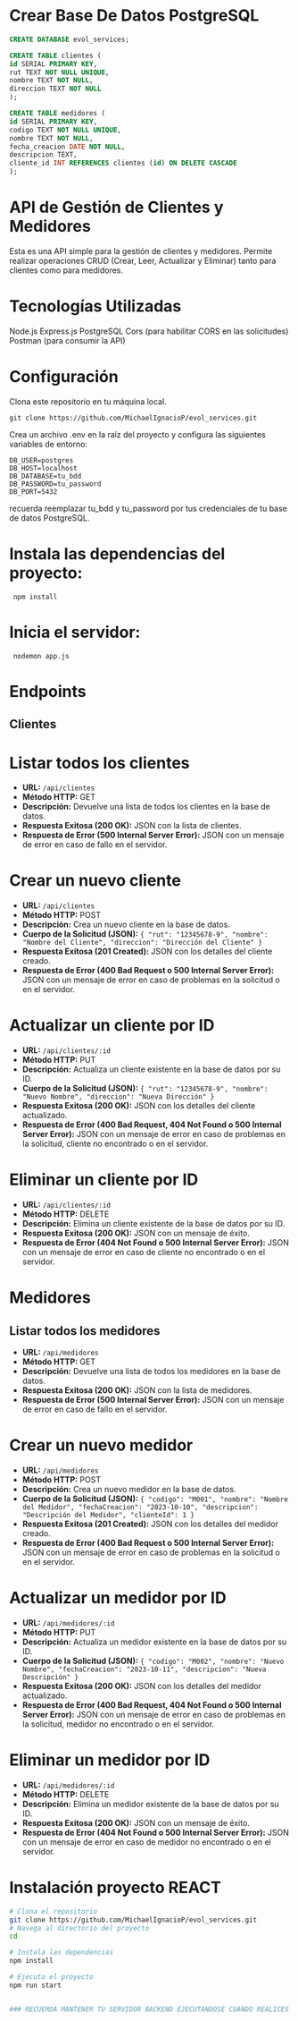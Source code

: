 # Crear Base De Datos PostgreSQL 

```sql
CREATE DATABASE evol_services;

CREATE TABLE clientes (
id SERIAL PRIMARY KEY,
rut TEXT NOT NULL UNIQUE,
nombre TEXT NOT NULL,
direccion TEXT NOT NULL
);

CREATE TABLE medidores (
id SERIAL PRIMARY KEY,
codigo TEXT NOT NULL UNIQUE,
nombre TEXT NOT NULL,
fecha_creacion DATE NOT NULL,
descripcion TEXT,
cliente_id INT REFERENCES clientes (id) ON DELETE CASCADE
);
```

# API de Gestión de Clientes y Medidores 
Esta es una API simple para la gestión de clientes y medidores. Permite realizar operaciones CRUD (Crear, Leer, Actualizar y Eliminar) tanto para clientes como para medidores.

# Tecnologías Utilizadas 
Node.js
Express.js
PostgreSQL
Cors (para habilitar CORS en las solicitudes)
Postman (para consumir la API)

# Configuración
Clona este repositorio en tu máquina local.

```
git clone https://github.com/MichaelIgnacioP/evol_services.git

```

Crea un archivo .env en la raíz del proyecto y configura las siguientes variables de entorno:

``` PORT=8080
DB_USER=postgres
DB_HOST=localhost
DB_DATABASE=tu_bdd
DB_PASSWORD=tu_password
DB_PORT=5432
```

recuerda reemplazar tu_bdd y tu_password por tus credenciales de tu base de datos PostgreSQL.

# Instala las dependencias del proyecto:

``` npm install```

# Inicia el servidor:

``` nodemon app.js```

# Endpoints
## Clientes

# Listar todos los clientes

- **URL:** `/api/clientes`
- **Método HTTP:** GET
- **Descripción:** Devuelve una lista de todos los clientes en la base de datos.
- **Respuesta Exitosa (200 OK):** JSON con la lista de clientes.
- **Respuesta de Error (500 Internal Server Error):** JSON con un mensaje de error en caso de fallo en el servidor.

# Crear un nuevo cliente

- **URL:** `/api/clientes`
- **Método HTTP:** POST
- **Descripción:** Crea un nuevo cliente en la base de datos.
- **Cuerpo de la Solicitud (JSON):** `{ "rut": "12345678-9", "nombre": "Nombre del Cliente", "direccion": "Dirección del Cliente" }`
- **Respuesta Exitosa (201 Created):** JSON con los detalles del cliente creado.
- **Respuesta de Error (400 Bad Request o 500 Internal Server Error):** JSON con un mensaje de error en caso de problemas en la solicitud o en el servidor.

# Actualizar un cliente por ID

- **URL:** `/api/clientes/:id`
- **Método HTTP:** PUT
- **Descripción:** Actualiza un cliente existente en la base de datos por su ID.
- **Cuerpo de la Solicitud (JSON):** `{ "rut": "12345678-9", "nombre": "Nuevo Nombre", "direccion": "Nueva Dirección" }`
- **Respuesta Exitosa (200 OK):** JSON con los detalles del cliente actualizado.
- **Respuesta de Error (400 Bad Request, 404 Not Found o 500 Internal Server Error):** JSON con un mensaje de error en caso de problemas en la solicitud, cliente no encontrado o en el servidor.

# Eliminar un cliente por ID

- **URL:** `/api/clientes/:id`
- **Método HTTP:** DELETE
- **Descripción:** Elimina un cliente existente de la base de datos por su ID.
- **Respuesta Exitosa (200 OK):** JSON con un mensaje de éxito.
- **Respuesta de Error (404 Not Found o 500 Internal Server Error):** JSON con un mensaje de error en caso de cliente no encontrado o en el servidor.

# Medidores
## Listar todos los medidores

- **URL:** `/api/medidores`
- **Método HTTP:** GET
- **Descripción:** Devuelve una lista de todos los medidores en la base de datos.
- **Respuesta Exitosa (200 OK):** JSON con la lista de medidores.
- **Respuesta de Error (500 Internal Server Error):** JSON con un mensaje de error en caso de fallo en el servidor.

# Crear un nuevo medidor

- **URL:** `/api/medidores`
- **Método HTTP:** POST
- **Descripción:** Crea un nuevo medidor en la base de datos.
- **Cuerpo de la Solicitud (JSON):** `{ "codigo": "M001", "nombre": "Nombre del Medidor", "fechaCreacion": "2023-10-10", "descripcion": "Descripción del Medidor", "clienteId": 1 }`
- **Respuesta Exitosa (201 Created):** JSON con los detalles del medidor creado.
- **Respuesta de Error (400 Bad Request o 500 Internal Server Error):** JSON con un mensaje de error en caso de problemas en la solicitud o en el servidor.

# Actualizar un medidor por ID

- **URL:** `/api/medidores/:id`
- **Método HTTP:** PUT
- **Descripción:** Actualiza un medidor existente en la base de datos por su ID.
- **Cuerpo de la Solicitud (JSON):** `{ "codigo": "M002", "nombre": "Nuevo Nombre", "fechaCreacion": "2023-10-11", "descripcion": "Nueva Descripción" }`
- **Respuesta Exitosa (200 OK):** JSON con los detalles del medidor actualizado.
- **Respuesta de Error (400 Bad Request, 404 Not Found o 500 Internal Server Error):** JSON con un mensaje de error en caso de problemas en la solicitud, medidor no encontrado o en el servidor.

# Eliminar un medidor por ID

- **URL:** `/api/medidores/:id`
- **Método HTTP:** DELETE
- **Descripción:** Elimina un medidor existente de la base de datos por su ID.
- **Respuesta Exitosa (200 OK):** JSON con un mensaje de éxito.
- **Respuesta de Error (404 Not Found o 500 Internal Server Error):** JSON con un mensaje de error en caso de medidor no encontrado o en el servidor.

# Instalación proyecto REACT

```bash
# Clona el repositorio
git clone https://github.com/MichaelIgnacioP/evol_services.git
# Navega al directorio del proyecto
cd 

# Instala las dependencias
npm install

# Ejecuta el proyecto
npm run start


### RECUERDA MANTENER TU SERVIDOR BACKEND EJECUTANDOSE CUANDO REALICES PETICIONES A LA API DESDE EL FRONT.
